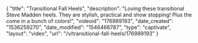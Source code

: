 {
    "title": "Transitional Fall Heels",
    "description": "Loving these transitional Steve Madden heels. They are stylish, practical and show stopping! Plus the come in a bunch of colors!",
    "videoid": "176989193",
    "date_created": "1536259270",
    "date_modified": "1546466787",
    "type": "captivate",
    "layout": "video",
    "url": "\/v\/transitional-fall-heels\/176989193"
}